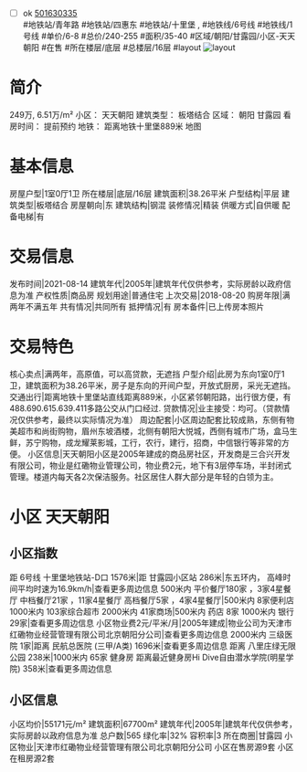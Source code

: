 - [ ] ok [501630335](https://bj.5i5j.com/ershoufang/501630335.html)  
 #地铁站/青年路 #地铁站/四惠东 #地铁站/十里堡 ,  #地铁线/6号线 #地铁线/1号线
#单价/6-8 #总价/240-255 #面积/35-40   #区域/朝阳/甘露园/小区-天天朝阳 #在售 #所在楼层/底层 #总楼层/16层 #layout 
![layout](http://image2a.5i5j.com/bdir/layout/aa719357ff7a444f9f027755f384eff4.jpg_P5.jpg) 
# 简介 
 249万,  6.51万/m² 
小区： 天天朝阳
建筑类型： 板塔结合
区域： 朝阳 甘露园
看房时间： 提前预约
地铁： 距离地铁十里堡889米 地图
# 基本信息 
 房屋户型|1室0厅1卫
所在楼层|底层/16层
建筑面积|38.26平米
户型结构|平层
建筑类型|板塔结合
房屋朝向|东
建筑结构|钢混
装修情况|精装
供暖方式|自供暖
配备电梯|有
# 交易信息 
 发布时间|2021-08-14
建筑年代|2005年|建筑年代仅供参考，实际房龄以政府信息为准
产权性质|商品房
规划用途|普通住宅
上次交易|2018-08-20
购房年限|满两年不满五年
共有情况|共同所有
抵押情况|有
房本备件|已上传房本照片
# 交易特色 
 核心卖点|满两年，高原值，可以高贷款，无遮挡
户型介绍|此房为东向1室0厅1卫，建筑面积为38.26平米，房子是东向的开间户型，开放式厨房，采光无遮挡。
交通出行|距离地铁十里堡站直线距离889米，小区紧邻朝阳路，出行很方便，有488.690.615.639.411多路公交从门口经过.
贷款情况|业主接受：均可。（贷款情况仅供参考，最终以实际情况为准）
周边配套|小区周边配套比较成熟，东侧有物美超市和尚街购物，眉州东坡酒楼，北侧有朝阳大悦城，西侧有城市广场，盒马生鲜，苏宁购物，成龙耀莱影城，工行，农行，建行，招商，中信银行等非常的方便。
小区信息|天天朝阳小区是2005年建成的商品房社区，开发商是三合兴开发有限公司，物业是红磡物业管理公司，物业费2元，地下有3层停车场，半封闭式管理。楼道内每天各2次保洁服务。社区居住人群大部分是年轻的白领为主。
# 小区 天天朝阳
## 小区指数 
 距 6号线 十里堡地铁站-D口 1576米|距 甘露园小区站 286米|东五环内， 高峰时间平均时速为16.9km/h|查看更多周边信息
500米内 平价餐厅180家 ，3家4星餐厅
中档餐厅21家 ，11家4星餐厅
高档餐厅5家 ，4家4星餐厅|500米内 8家便利店
1000米内 103家综合超市
2000米内 41家商场|500米内 药店 8家
1000米内 银行 29家|查看更多周边信息
小区物业费2元/平米/月|2005年建成|物业公司为天津市红磡物业经营管理有限公司北京朝阳分公司|查看更多周边信息
2000米内 三级医院 1家|距离 民航总医院 (三甲/A类) 1696米|查看更多周边信息
距离 八里庄绿无限公园 238米|1000米内 65家 健身房
距离最近健身房Hi Dive自由潜水学院(明星学院) 358米|查看更多周边信息
## 小区信息 
 小区均价|55171元/m²
建筑面积|67700m²
建筑年代|2005年|建筑年代仅供参考，实际房龄以政府信息为准
总户数|565
绿化率|32%
容积率|3
所在商圈|甘露园
小区物业|天津市红磡物业经营管理有限公司北京朝阳分公司
小区在售房源9套
小区在租房源2套
